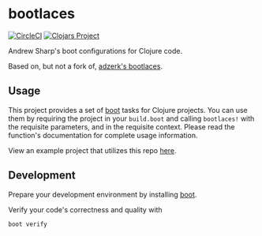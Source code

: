 # bootlaces
[![CircleCI](https://circleci.com/gh/ags799/bootlaces.svg?style=shield&circle-token=82acf73298c23c3e10fd6e1ac601cb4ccf153efc)](https://circleci.com/gh/ags799/bootlaces)
[![Clojars Project](https://img.shields.io/clojars/v/ags799/bootlaces.svg)](https://clojars.org/ags799/bootlaces)

Andrew Sharp's boot configurations for Clojure code.

Based on, but not a fork of,
[adzerk's bootlaces](https://github.com/adzerk-oss/bootlaces).

## Usage

This project provides a set of [boot](boot-clj.com) tasks for Clojure projects.
You can use them by requiring the project in your `build.boot` and calling
`bootlaces!` with the requisite parameters, and in the requisite context.
Please read the function's documentation for complete usage information.

View an example project that utilizes this repo
[here](https://github.com/ags799/clojure-example).

## Development

Prepare your development environment by installing [boot](boot-clj.com).

Verify your code's correctness and quality with

    boot verify
